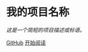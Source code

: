 # 我的项目名称

_这是一个简短的项目描述或标语。_

[GitHub](https://github.com/JoyRiderJie/JoyRiderJie.github.io)
[开始阅读](/README)
